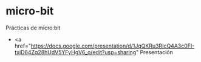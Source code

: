 # micro-bit

Prácticas de micro:bit

- <a href="https://docs.google.com/presentation/d/1JqQKRu3RIcQ4A3c0FI-txjD64Zq28hUdV5YFyHgV6_o/edit?usp=sharing" Presentación </a>

